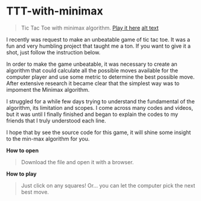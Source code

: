 # TTT-with-minimax
>Tic Tac Toe with minimax algorithm. [Play it here](https://polymer940c.github.io/TicTacToe/)
>[alt text](https://github.com/polymer940c/TTT-with-minimax/blob/master/TTT.gif "Demo TTT")  

I recently was request to make an unbeatable game of tic tac toe. It was a fun and very humbling project that taught me a ton. If you want to give it a shot, just follow the instruction below.  
  
In order to make the game unbeatable, it was necessary to create an algorithm that could calculate all the possible moves available for the computer player and use some metric to determine the best possible move. After extensive research it became clear that the simplest way was to impoment the Minimax algorithm.  
  
I struggled for a while few days trying to understand the fundamental of the algorithm, its limitation and scopes. I come across many codes and videos, but it was until I finally finished and began to explain the codes to my friends that I truly understood each line.  
  
I hope that by see the source code for this game, it will shine some insight to the min-max algorithm for you.  
  
**How to open**
>Download the file and open it with a browser.

**How to play**
>Just click on any squares!
>Or... you can let the computer pick the next best move.
